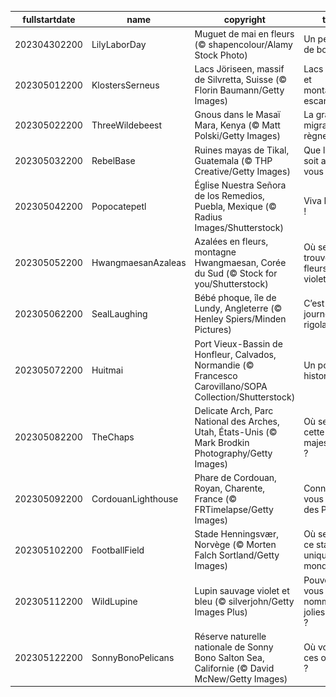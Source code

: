|fullstartdate|name|copyright|title|image|
|--|--|--|--|--|
202304302200|LilyLaborDay|Muguet de mai en fleurs (© shapencolour/Alamy Stock Photo)|Un petit brin de bonheur !|![](/fr-FR/2023/05/202304302200LilyLaborDay.jpg)|
202305012200|KlostersSerneus|Lacs Jöriseen, massif de Silvretta, Suisse  (© Florin Baumann/Getty Images)|Lacs bleu vif et montagnes escarpées|![](/fr-FR/2023/05/202305012200KlostersSerneus.jpg)|
202305022200|ThreeWildebeest|Gnous dans le Masaï Mara, Kenya (© Matt Polski/Getty Images)|La grande migration du règne animal|![](/fr-FR/2023/05/202305022200ThreeWildebeest.jpg)|
202305032200|RebelBase|Ruines mayas de Tikal, Guatemala (© THP Creative/Getty Images)|Que la force soit avec vous !|![](/fr-FR/2023/05/202305032200RebelBase.jpg)|
202305042200|Popocatepetl|Église Nuestra Señora de los Remedios, Puebla, Mexique (© Radius Images/Shutterstock)|Viva Mexico !|![](/fr-FR/2023/05/202305042200Popocatepetl.jpg)|
202305052200|HwangmaesanAzaleas|Azalées en fleurs, montagne Hwangmaesan, Corée du Sud (© Stock for you/Shutterstock)|Où se trouvent ces fleurs violettes ?|![](/fr-FR/2023/05/202305052200HwangmaesanAzaleas.jpg)|
202305062200|SealLaughing|Bébé phoque, île de Lundy, Angleterre (© Henley Spiers/Minden Pictures)|C’est la journée de la rigolade !|![](/fr-FR/2023/05/202305062200SealLaughing.jpg)|
202305072200|Huitmai|Port Vieux-Bassin de Honfleur, Calvados, Normandie (© Francesco Carovillano/SOPA Collection/Shutterstock)|Un port historique|![](/fr-FR/2023/05/202305072200Huitmai.jpg)|
202305082200|TheChaps|Delicate Arch, Parc National des Arches, Utah, États-Unis (© Mark Brodkin Photography/Getty Images)|Où se trouve cette arche majestueuse ?|![](/fr-FR/2023/05/202305082200TheChaps.jpg)|
202305092200|CordouanLighthouse|Phare de Cordouan, Royan, Charente, France (© FRTimelapse/Getty Images)|Connaissez-vous le Roi des Phares ?|![](/fr-FR/2023/05/202305092200CordouanLighthouse.jpg)|
202305102200|FootballField|Stade Henningsvær, Norvège (© Morten Falch Sortland/Getty Images)|Où se trouve ce stade unique au monde ?|![](/fr-FR/2023/05/202305102200FootballField.jpg)|
202305112200|WildLupine|Lupin sauvage violet et bleu (© silverjohn/Getty Images Plus)|Pouvez-vous nommer ces jolies fleurs ?|![](/fr-FR/2023/05/202305112200WildLupine.jpg)|
202305122200|SonnyBonoPelicans|Réserve naturelle nationale de Sonny Bono Salton Sea, Californie (© David McNew/Getty Images)|Où volent ces oiseaux ?|![](/fr-FR/2023/05/202305122200SonnyBonoPelicans.jpg)|
